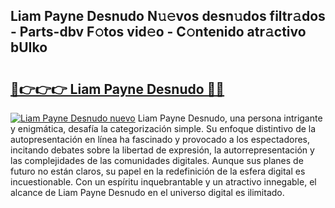 ## Liam Payne Desnudo N𝚞𝚎vos desn𝚞dos filtr𝚊dos - Parts-dbv F𝚘tos vid𝚎o - C𝚘ntenido atr𝚊ctivo bUIko

# <h2><a href="http://mb61yzw.tromn.icu/?c=Liam+Payne+Desnudo">🔗👉👉👉 Liam Payne Desnudo 🔗🔗</a></h2>

[![Liam Payne Desnudo nuevo](https://i.imgur.com/pEAQMta.gif)](http://mb61yzw.tromn.icu/?c=Liam+Payne+Desnudo)
Liam Payne Desnudo, una persona intrigante y enigmática, desafía la categorización simple. Su enfoque distintivo de la autopresentación en línea ha fascinado y provocado a los espectadores, incitando debates sobre la libertad de expresión, la autorrepresentación y las complejidades de las comunidades digitales. Aunque sus planes de futuro no están claros, su papel en la redefinición de la esfera digital es incuestionable. Con un espíritu inquebrantable y un atractivo innegable, el alcance de Liam Payne Desnudo en el universo digital es ilimitado.
